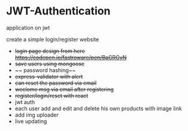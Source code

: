 # JWT-Authentication

application on jwt

create a simple login/register website

- ~~login page design from here https://codepen.io/fastroware/pen/BaGRGyN~~
- ~~save users using mongoose~~
- ~~ password hashing~~
- ~~express-validator with alert~~
- ~~can reset the password via email~~
- ~~weclome msg via email after registering~~
- ~~register/login/reset with react~~
- jwt auth
- each user add and edit and delete his own products with image link
- add img uploader
- live updating
